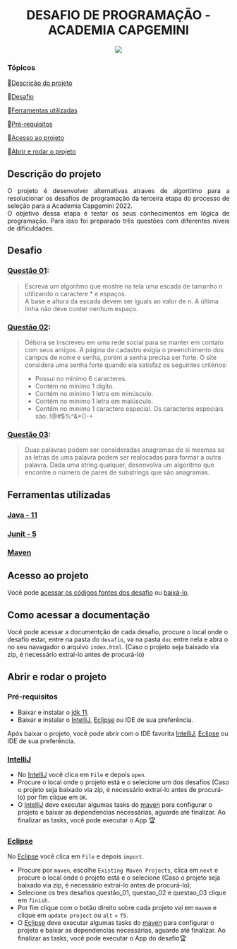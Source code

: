 <h1 align="center"> DESAFIO DE PROGRAMAÇÃO - ACADEMIA CAPGEMINI </h1>
<p align="center">
<img src="http://img.shields.io/static/v1?label=STATUS&message=EM%20DESENVOLVIMENTO&color=GREEN&style=for-the-badge"/>
</p>

### Tópicos 

:small_blue_diamond:[Descrição do projeto](#descrição-do-projeto)

:small_blue_diamond:[Desafio](#desafio)

:small_blue_diamond:[Ferramentas utilizadas](#ferramentas-utilizadas)

:small_blue_diamond:[Pré-requisitos](#pre-requisitos)

:small_blue_diamond:[Acesso ao projeto](#acesso-ao-projeto)

:small_blue_diamond:[Abrir e rodar o projeto](#abrir-e-rodar-o-projeto)

## Descrição do projeto

<p align="justify">
 O projeto é desenvolver alternativas atraves de algoritimo para a resolucionar os desafios de programação da terceira etapa do processo de seleção para a Academia Capgemini 2022.<br>
 O objetivo dessa etapa é testar os seus conhecimentos em lógica de programação. Para isso foi preparado três questões com diferentes níveis de dificuldades.
</p>

## Desafio

### [Questão 01](https://github.com/LuanRLima/capgemini-academia-desafio-programacao/tree/master/questao_01):
>Escreva um algoritmo que mostre na tela uma escada de tamanho n utilizando o caractere * e espaços.<br> A base e altura da escada devem ser iguais ao valor de n. A última linha não deve conter nenhum espaço.

### [Questão 02](https://github.com/LuanRLima/capgemini-academia-desafio-programacao/tree/master/questao_02):

> Débora se inscreveu em uma rede social para se manter em contato com seus amigos. A página de cadastro exigia o preenchimento dos campos de nome e senha, porém a senha precisa ser forte. O site considera uma senha forte quando ela satisfaz os seguintes critérios:
> - Possui no mínimo 6 caracteres.
> - Contém no mínimo 1 digito.
> - Contém no mínimo 1 letra em minúsculo.
> - Contém no mínimo 1 letra em maiúsculo.
> - Contém no mínimo 1 caractere especial. Os caracteres especiais são: !@#$%^&*()-+

### [Questão 03](https://github.com/LuanRLima/capgemini-academia-desafio-programacao/tree/master/questao_03):

>Duas palavras podem ser consideradas anagramas de si mesmas se as letras de uma palavra podem ser realocadas para formar a outra palavra. Dada uma string qualquer, desenvolva um algoritmo que encontre o número de pares de substrings que são anagramas.

<div align="center">

  </div>


## Ferramentas utilizadas

<h3><a href="https://www.java.com"> Java - 11</a></h3>
<h3><a href="https://www.java.com"> Junit - 5</a></h3>
<h3><a href="https://www.java.com"> Maven</a></h3>






## Acesso ao projeto

Você pode [acessar os códigos fontes dos desafio](https://github.com/LuanRLima/capgemini-academia-desafio-programacao) ou [baixá-lo](https://github.com/LuanRLima/capgemini-academia-desafio-programacao/archive/refs/heads/master.zip).

## Como acessar a documentação

Você pode acessar a documentção de cada desafio, procure o local onde o desafio estar, entre na pasta do `desafio`, va na pasta `doc` entre nela e abra o no seu navagador o arquivo `index.html`. (Caso o projeto seja baixado via zip, é necessário extraí-lo antes de procurá-lo)

## Abrir e rodar o projeto

### Pré-requisitos
- Baixar e instalar o [jdk 11](https://www.oracle.com/br/java/technologies/javase/jdk11-archive-downloads.html).
- Baixar e instalar o [IntelliJ](https://www.jetbrains.com/pt-br/idea), [Eclipse](https://www.eclipse.org/downloads) ou IDE de sua preferência. 

Após baixar o projeto, você pode abrir com o IDE favorita [IntelliJ](https://www.jetbrains.com/pt-br/idea), [Eclipse](https://www.eclipse.org/downloads) ou IDE de sua preferência.

### [IntelliJ](https://www.jetbrains.com/pt-br/idea)
- No [IntelliJ](https://www.jetbrains.com/pt-br/idea) você clica em `File` e depois `open`.
- Procure o local onde o projeto está e o selecione um dos desafios (Caso o projeto seja baixado via zip, é necessário extraí-lo antes de procurá-lo) por fim clique em `OK`.
- O [IntelliJ](https://www.jetbrains.com/pt-br/idea) deve executar algumas tasks do [maven](https://maven.apache.org) para configurar o projeto e baixar as dependencias necessárias, aguarde até finalizar. Ao finalizar as tasks, você pode executar o App 🏆

### [Eclipse](https://www.eclipse.org/downloads)
No [Eclipse](https://www.eclipse.org/downloads) você clica em `File` e depois `import`.
- Procure por `maven`, escolhe `Existing Maven Projects`, clica em `next` e procure o local onde o projeto está e o selecione (Caso o projeto seja baixado via zip, é necessário extraí-lo antes de procurá-lo);
- Selecione os tres desafios questão_01, questao_02 e questao_03 clique em `finish`.
- Por fim clique com o botão direito sobre cada projeto vai em `mavem` e clique em `update project` ou `alt` + `f5`. 
- O [Eclipse](https://www.eclipse.org/downloads) deve executar algumas tasks do [maven](https://maven.apache.org) para configurar o projeto e baixar as dependencias necessárias, aguarde até finalizar. Ao finalizar as tasks, você pode executar o App do desafio🏆
